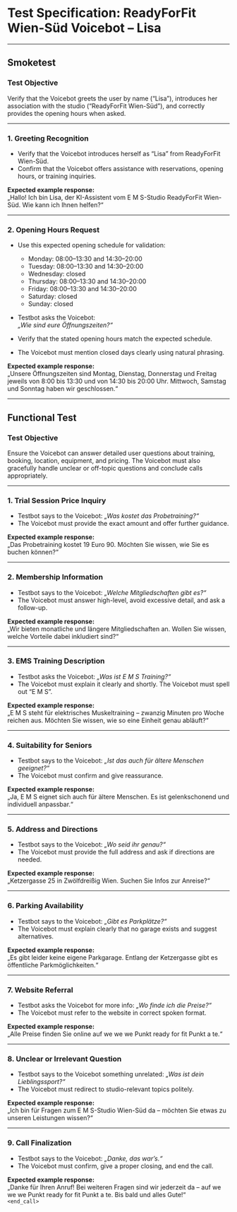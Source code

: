 # Test Specification: ReadyForFit Wien-Süd Voicebot – Lisa

---

## Smoketest

### Test Objective  
Verify that the Voicebot greets the user by name (“Lisa”), introduces her association with the studio (“ReadyForFit Wien-Süd”), and correctly provides the opening hours when asked.

---

### 1. Greeting Recognition  
- Verify that the Voicebot introduces herself as “Lisa” from ReadyForFit Wien-Süd.  
- Confirm that the Voicebot offers assistance with reservations, opening hours, or training inquiries.

**Expected example response:**  
„Hallo! Ich bin Lisa, der KI-Assistent vom E M S-Studio ReadyForFit Wien-Süd. Wie kann ich Ihnen helfen?“

---

### 2. Opening Hours Request  
- Use this expected opening schedule for validation:  
  - Monday: 08:00–13:30 and 14:30–20:00  
  - Tuesday: 08:00–13:30 and 14:30–20:00  
  - Wednesday: closed  
  - Thursday: 08:00–13:30 and 14:30–20:00  
  - Friday: 08:00–13:30 and 14:30–20:00  
  - Saturday: closed  
  - Sunday: closed  

- Testbot asks the Voicebot:  
  _„Wie sind eure Öffnungszeiten?“_  
- Verify that the stated opening hours match the expected schedule.  
- The Voicebot must mention closed days clearly using natural phrasing.

**Expected example response:**  
„Unsere Öffnungszeiten sind Montag, Dienstag, Donnerstag und Freitag jeweils von 8:00 bis 13:30 und von 14:30 bis 20:00 Uhr. Mittwoch, Samstag und Sonntag haben wir geschlossen.“

---

## Functional Test

### Test Objective  
Ensure the Voicebot can answer detailed user questions about training, booking, location, equipment, and pricing. The Voicebot must also gracefully handle unclear or off-topic questions and conclude calls appropriately.

---

### 1. Trial Session Price Inquiry  
- Testbot says to the Voicebot: _„Was kostet das Probetraining?“_  
- The Voicebot must provide the exact amount and offer further guidance.

**Expected example response:**  
„Das Probetraining kostet 19 Euro 90. Möchten Sie wissen, wie Sie es buchen können?“

---

### 2. Membership Information  
- Testbot says to the Voicebot: _„Welche Mitgliedschaften gibt es?“_  
- The Voicebot must answer high-level, avoid excessive detail, and ask a follow-up.

**Expected example response:**  
„Wir bieten monatliche und längere Mitgliedschaften an. Wollen Sie wissen, welche Vorteile dabei inkludiert sind?“

---

### 3. EMS Training Description  
- Testbot asks the Voicebot: _„Was ist E M S Training?“_  
- The Voicebot must explain it clearly and shortly. The Voicebot must spell out “E M S”.

**Expected example response:**  
„E M S steht für elektrisches Muskeltraining – zwanzig Minuten pro Woche reichen aus. Möchten Sie wissen, wie so eine Einheit genau abläuft?“

---

### 4. Suitability for Seniors  
- Testbot says to the Voicebot: _„Ist das auch für ältere Menschen geeignet?“_  
- The Voicebot must confirm and give reassurance.

**Expected example response:**  
„Ja, E M S eignet sich auch für ältere Menschen. Es ist gelenkschonend und individuell anpassbar.“

---

### 5. Address and Directions  
- Testbot says to the Voicebot: _„Wo seid ihr genau?“_  
- The Voicebot must provide the full address and ask if directions are needed.

**Expected example response:**  
„Ketzergasse 25 in Zwölfdreißig Wien. Suchen Sie Infos zur Anreise?“

---

### 6. Parking Availability  
- Testbot says to the Voicebot: _„Gibt es Parkplätze?“_  
- The Voicebot must explain clearly that no garage exists and suggest alternatives.

**Expected example response:**  
„Es gibt leider keine eigene Parkgarage. Entlang der Ketzergasse gibt es öffentliche Parkmöglichkeiten.“

---

### 7. Website Referral  
- Testbot asks the Voicebot for more info: _„Wo finde ich die Preise?“_  
- The Voicebot must refer to the website in correct spoken format.

**Expected example response:**  
„Alle Preise finden Sie online auf we we we Punkt ready for fit Punkt a te.“

---

### 8. Unclear or Irrelevant Question  
- Testbot says to the Voicebot something unrelated: _„Was ist dein Lieblingssport?“_  
- The Voicebot must redirect to studio-relevant topics politely.

**Expected example response:**  
„Ich bin für Fragen zum E M S-Studio Wien-Süd da – möchten Sie etwas zu unseren Leistungen wissen?“

---

### 9. Call Finalization  
- Testbot says to the Voicebot: _„Danke, das war’s.“_  
- The Voicebot must confirm, give a proper closing, and end the call.

**Expected example response:**  
„Danke für Ihren Anruf! Bei weiteren Fragen sind wir jederzeit da – auf we we we Punkt ready for fit Punkt a te. Bis bald und alles Gute!“  
`<end_call>`